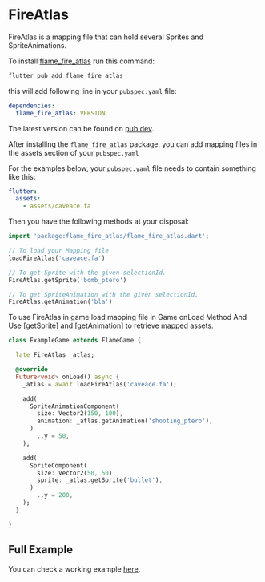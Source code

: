 # FireAtlas

FireAtlas is a mapping file that can hold several Sprites and SpriteAnimations.

To
install [flame_fire_atlas](https://github.com/flame-engine/flame/tree/main/packages/flame_fire_atlas)
run this command:

```bash
flutter pub add flame_fire_atlas
```

this will add following line in your `pubspec.yaml` file:

```yaml
dependencies:
  flame_fire_atlas: VERSION
```

The latest version can be found on [pub.dev](https://pub.dev/packages/flame_fire_atlas/install).

After installing the `flame_fire_atlas` package, you can add mapping files in the assets section of
your
`pubspec.yaml`

For the examples below, your `pubspec.yaml` file needs to contain something like this:

```yaml
flutter:
  assets:
    - assets/caveace.fa
```

Then you have the following methods at your disposal:

```dart
import 'package:flame_fire_atlas/flame_fire_atlas.dart';

// To load your Mapping file
loadFireAtlas('caveace.fa')

// To get Sprite with the given selectionId.
FireAtlas.getSprite('bomb_ptero')

// To get SpriteAnimation with the given selectionId.
FireAtlas.getAnimation('bla')
```

To use FireAtlas in game load mapping file in Game onLoad Method And Use [getSprite]
and [getAnimation] to retrieve mapped assets.

```dart
class ExampleGame extends FlameGame {

  late FireAtlas _atlas;

  @override
  Future<void> onLoad() async {
    _atlas = await loadFireAtlas('caveace.fa');

    add(
      SpriteAnimationComponent(
        size: Vector2(150, 100),
        animation: _atlas.getAnimation('shooting_ptero'),
      )
        ..y = 50,
    );

    add(
      SpriteComponent(
        size: Vector2(50, 50),
        sprite: _atlas.getSprite('bullet'),
      )
        ..y = 200,
    );
  }

}
```


## Full Example

You can check a working example
[here](https://github.com/flame-engine/flame/tree/main/packages/flame_fire_atlas/example).

